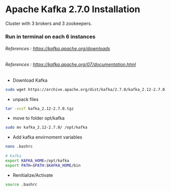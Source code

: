 
# Apache Kafka 2.7.0 Installation
Cluster with 3 brokers and 3 zookeepers.

### Run in terminal on each 6 instances 
###### References : https://kafka.apache.org/downloads
###### References : https://kafka.apache.org/07/documentation.html

* Download Kafka 
```bash
sudo wget https://archive.apache.org/dist/kafka/2.7.0/kafka_2.12-2.7.0.tgz
```

* unpack files
```bash
tar -xvzf kafka_2.12-2.7.0.tgz
```

* move to folder opt/kafka 
```bash
sudo mv kafka_2.12-2.7.0/ /opt/kafka 
```

* Add kafka envirnoment variables 
```bash  
nano .bashrc
 
# Kafka 
export KAFKA_HOME=/opt/kafka
export PATH=$PATH:$KAFKA_HOME/bin
```     

* Renitialize/Activate
```bash   
source .bashrc
``` 
